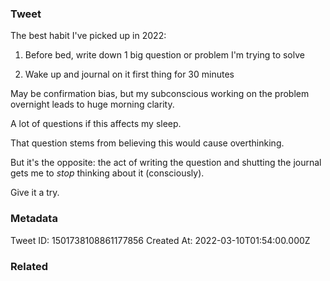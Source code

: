 ### Tweet
The best habit I've picked up in 2022:

1. Before bed, write down 1 big question or problem I'm trying to solve

2. Wake up and journal on it first thing for 30 minutes

May be confirmation bias, but my subconscious working on the problem overnight leads to huge morning clarity.

A lot of questions if this affects my sleep.

That question stems from believing this would cause overthinking.

But it's the opposite: the act of writing the question and shutting the journal gets me to *stop* thinking about it (consciously).

Give it a try.

### Metadata
Tweet ID: 1501738108861177856
Created At: 2022-03-10T01:54:00.000Z

### Related

